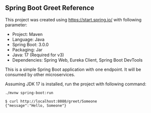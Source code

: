 ## Spring Boot Greet Reference

This project was created using https://start.spring.io/ with following parameter:

* Project: Maven
* Language: Java
* Spring Boot: 3.0.0
* Packaging: Jar
* Java: 17 (Required for v3)
* Dependencies: Spring Web, Eureka Client, Spring Boot DevTools

This is a simple Spring Boot application with one endpoint. It will be consumed by other
microservices.

Assuming JDK 17 is installed, run the project with following command:

```shell
./mvnw spring-boot:run
```

```shell
$ curl http://localhost:8080/greet/Someone
{"message":"Hello, Someone"}
```
